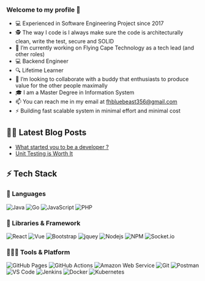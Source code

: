 ### Welcome to my profile 👋


- 💻 Experienced in Software Engineering Project since 2017
- 🕵 The way I code is I always make sure the code is architecturally clean, write the test, secure and SOLID
- 🔭 I’m currently working on Flying Cape Technology as a tech lead (and other roles)
- 💻 Backend Engineer
- 🔍 Lifetime Learner
- 👯 I’m looking to collaborate with a buddy that enthusiasts to produce value for the other people maximally
- 🎓 I am a Master Degree in Information System
- 📫 You can reach me in my email at fhbluebeast356@gmail.com
- ⚡  Building fast scalable system in minimal effort and minimal cost 

## ✍🏻 Latest Blog Posts

<!-- BLOG-POST-LIST:START -->
- [What started you to be a developer ?](https://dev.to/thirthfamous/what-started-you-to-be-a-developer--i06)
- [Unit Testing is Worth It](https://dev.to/thirthfamous/unit-testing-is-worth-it-1pk1)
<!-- BLOG-POST-LIST:END -->

## ⚡ Tech Stack

### 🚀 Languages

![Java](https://img.shields.io/badge/Java-ED8B00?style=for-the-badge&logo=java&logoColor=white)
![Go](https://img.shields.io/badge/Golang-EEEEEE?style=for-the-badge&logo=go&logoColor=306998)
![JavaScript](https://img.shields.io/badge/JavaScript-323330?style=for-the-badge&logo=javascript&logoColor=F7DF1E)
![PHP](https://img.shields.io/badge/PHP-563D7C?style=for-the-badge&logo=php&logoColor=white)

### 🧩 Libraries & Framework

![React](https://img.shields.io/badge/React-20232A?style=for-the-badge&logo=react&logoColor=61DAFB)
![Vue](https://img.shields.io/badge/Vue-20232A?style=for-the-badge&logo=vuedotjs&logoColor=61DAFB)
![Bootstrap](https://img.shields.io/badge/Bootstrap-563D7C?style=for-the-badge&logo=bootstrap&logoColor=white)
![jquey](https://img.shields.io/badge/jQuery-0769AD?style=for-the-badge&logo=jquery&logoColor=white)
![Nodejs](https://img.shields.io/badge/Node.js-339933?style=for-the-badge&logo=nodedotjs&logoColor=white)
![NPM](https://img.shields.io/badge/npm-CB3837?style=for-the-badge&logo=npm&logoColor=white)
![Socket.io](https://img.shields.io/badge/Socket.io-010101?&style=for-the-badge&logo=Socket.io&logoColor=white)

### 🧑🏻‍💻 Tools & Platform

![GitHub Pages](https://img.shields.io/badge/GitHub_Pages-100000?style=for-the-badge&logo=github&logoColor=white)
![GitHub Actions](https://img.shields.io/badge/GitHub_Actions-2088FF?style=for-the-badge&logo=github-actions&logoColor=white)
![Amazon Web Service](https://img.shields.io/badge/Amazon_Web_Services-4285F4?style=for-the-badge&logo=amazon-aws&logoColor=white)
![Git](https://img.shields.io/badge/Git-F05032?style=for-the-badge&logo=git&logoColor=white)
![Postman](https://img.shields.io/badge/Postman-FF6C37?style=for-the-badge&logo=Postman&logoColor=white)
![VS Code](https://img.shields.io/badge/Visual_Studio_Code-0078D4?style=for-the-badge&logo=visual%20studio%20code&logoColor=white)
![Jenkins](https://img.shields.io/badge/Jenkins-EEEEEE?style=for-the-badge&logo=jenkins&logoColor=306998)
![Docker](https://img.shields.io/badge/docker-326ce5.svg?&style=for-the-badge&logo=docker&logoColor=white)
![Kubernetes](https://img.shields.io/badge/kubernetes-326ce5.svg?&style=for-the-badge&logo=kubernetes&logoColor=white)
